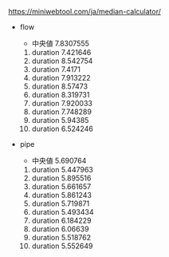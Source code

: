 https://miniwebtool.com/ja/median-calculator/

- flow
  - 中央値 7.8307555 
  1. duration 7.421646
  2. duration 8.542754
  3. duration 7.4171
  4. duration 7.913222
  5. duration 8.57473
  6. duration 8.319731
  7. duration 7.920033
  8. duration 7.748289
  9. duration 5.94385
  10. duration 6.524246

- pipe
  - 中央値 5.690764 
  1. duration 5.447963
  2. duration 5.895516
  3. duration 5.661657
  4. duration 5.861243
  5. duration 5.719871
  6. duration 5.493434
  7. duration 6.184229
  8. duration 6.06639
  9. duration 5.518762
  10. duration 5.552649